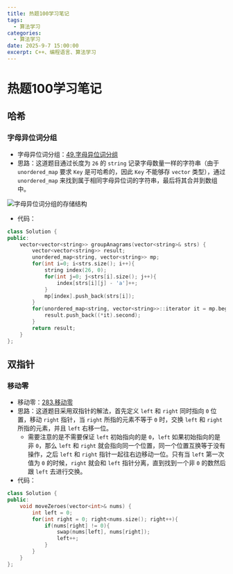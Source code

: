 ```yaml
---
title: 热题100学习笔记
tags:
  - 算法学习
categories:
  - 算法学习
date: 2025-9-7 15:00:00
excerpt: C++、编程语言、算法学习
---
```

# 热题100学习笔记
## 哈希
### 字母异位词分组
+ 字母异位词分组：[49.字母异位词分组](https://leetcode.cn/problems/group-anagrams/description/?envType=study-plan-v2&envId=top-100-liked)
+ 思路：这道题目通过长度为 `26` 的 `string` 记录字母数量一样的字符串（由于 `unordered_map` 要求 `Key` 是可哈希的，因此 `Key` 不能够存 `vector` 类型），通过 `unordered_map` 来找到属于相同字母异位词的字符串，最后将其合并到数组中。

![字母异位词分组的存储结构](https://yugin-blog-1313489805.cos.ap-guangzhou.myqcloud.com/202509071517393.png)

+ 代码：

```cpp
class Solution {
public:
    vector<vector<string>> groupAnagrams(vector<string>& strs) {
        vector<vector<string>> result;
        unordered_map<string, vector<string>> mp;
        for(int i=0; i<strs.size(); i++){
            string index(26, 0);
            for(int j=0; j<strs[i].size(); j++){
                index[strs[i][j] - 'a']++;
            }
            mp[index].push_back(strs[i]);
        }
        for(unordered_map<string, vector<string>>::iterator it = mp.begin(); it!=mp.end(); it++){
            result.push_back((*it).second);
        }
        return result;
    }
};
```

## 双指针
### 移动零
+ 移动零：[283.移动零](https://leetcode.cn/problems/move-zeroes/?envType=study-plan-v2&envId=top-100-liked)
+ 思路：这道题目采用双指针的解法，首先定义 `left` 和 `right` 同时指向 `0` 位置，移动 `right` 指针，当 `right` 所指的元素不等于 `0` 时，交换 `left` 和 `right` 所指的元素，并且 `left` 右移一位。
	+ 需要注意的是不需要保证 `left` 初始指向的是 `0`，`left` 如果初始指向的是非 `0`，那么 `left` 和 `right` 就会指向同一个位置，同一个位置互换等于没有操作，之后 `left` 和 `right` 指针一起往右边移动一位。只有当 `left` 第一次值为 `0` 的时候，`right` 就会和 `left` 指针分离，直到找到一个非 `0` 的数然后跟 `left` 去进行交换。
+ 代码：

```cpp
class Solution {
public:
    void moveZeroes(vector<int>& nums) {
        int left = 0;
        for(int right = 0; right<nums.size(); right++){
            if(nums[right] != 0){
                swap(nums[left], nums[right]);
                left++;
            }
        }
    }
};
```